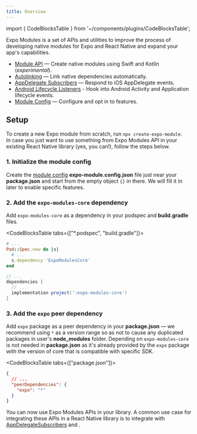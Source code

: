 ```yaml
---
title: Overview
---
```


import { CodeBlocksTable } from '~/components/plugins/CodeBlocksTable';

Expo Modules is a set of APIs and utilities to improve the process of developing native modules for Expo and React Native and expand your app's capabilities.

- [Module API](./module-api.md) — Create native modules using Swift and Kotlin (_experimental_).
- [Autolinking](./autolinking.md) — Link native dependencies automatically.
- [AppDelegate Subscribers](./appdelegate-subscribers.md) — Respond to iOS AppDelegate events.
- [Android Lifecycle Listeners](./android-lifecycle-listeners.md) - Hook into Android Activity and Application lifecycle events.
- [Module Config](./module-config.md) — Configure and opt in to features.

## Setup

To create a new Expo module from scratch, run `npx create-expo-module`.<br/>
In case you just want to use something from Expo Modules API in your existing React Native library (yes, you can!), follow the steps below.

### 1. Initialize the module config

Create the [module config](module-config) **expo-module.config.json** file just near your **package.json** and start from the empty object `{}` in there. We will fill it in later to enable specific features. <br/>

### 2. Add the `expo-modules-core` dependency

Add `expo-modules-core` as a dependency in your podspec and **build.gradle** files.<br/>

<CodeBlocksTable tabs={["*.podspec", "build.gradle"]}>

```ruby
# ...
Pod::Spec.new do |s|
  # ...
  s.dependency 'ExpoModulesCore'
end
```

```groovy
// ...
dependencies {
  // ...
  implementation project(':expo-modules-core')
}
```

</CodeBlocksTable>

### 3. Add the `expo` peer dependency

Add `expo` package as a peer dependency in your **package.json** — we recommend using `*` as a version range so as not to cause any duplicated packages in user's **node_modules** folder. Depending on `expo-modules-core` is not needed in **package.json** as it's already provided by the `expo` package with the version of core that is compatible with specific SDK.<br/>

<CodeBlocksTable tabs={["package.json"]}>

```json
{
  // ...
  "peerDependencies": {
    "expo": "*"
  }
}
```

</CodeBlocksTable>

You can now use Expo Modules APIs in your library. A common use case for integrating these APIs in a React Native library is to integrate with [AppDelegateSubscribers](./appdelegate-subscribers.md) and <!-- insert MainActivity thing here -->.
